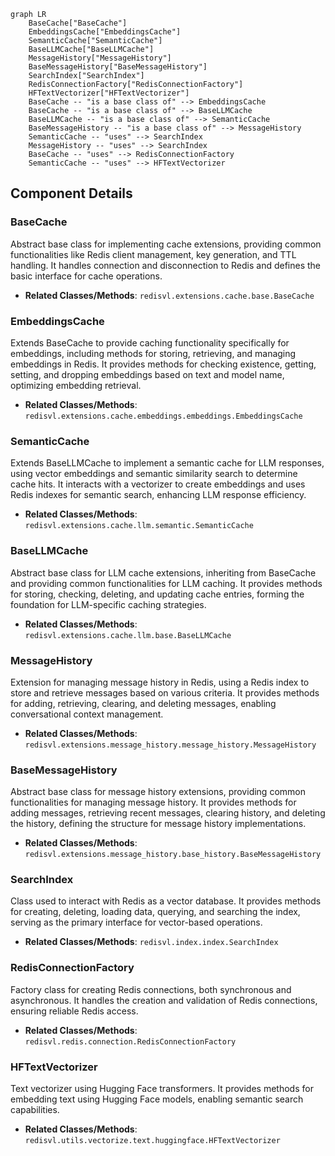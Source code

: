 ```mermaid
graph LR
    BaseCache["BaseCache"]
    EmbeddingsCache["EmbeddingsCache"]
    SemanticCache["SemanticCache"]
    BaseLLMCache["BaseLLMCache"]
    MessageHistory["MessageHistory"]
    BaseMessageHistory["BaseMessageHistory"]
    SearchIndex["SearchIndex"]
    RedisConnectionFactory["RedisConnectionFactory"]
    HFTextVectorizer["HFTextVectorizer"]
    BaseCache -- "is a base class of" --> EmbeddingsCache
    BaseCache -- "is a base class of" --> BaseLLMCache
    BaseLLMCache -- "is a base class of" --> SemanticCache
    BaseMessageHistory -- "is a base class of" --> MessageHistory
    SemanticCache -- "uses" --> SearchIndex
    MessageHistory -- "uses" --> SearchIndex
    BaseCache -- "uses" --> RedisConnectionFactory
    SemanticCache -- "uses" --> HFTextVectorizer
```

## Component Details

### BaseCache
Abstract base class for implementing cache extensions, providing common functionalities like Redis client management, key generation, and TTL handling. It handles connection and disconnection to Redis and defines the basic interface for cache operations.
- **Related Classes/Methods**: `redisvl.extensions.cache.base.BaseCache`

### EmbeddingsCache
Extends BaseCache to provide caching functionality specifically for embeddings, including methods for storing, retrieving, and managing embeddings in Redis. It provides methods for checking existence, getting, setting, and dropping embeddings based on text and model name, optimizing embedding retrieval.
- **Related Classes/Methods**: `redisvl.extensions.cache.embeddings.embeddings.EmbeddingsCache`

### SemanticCache
Extends BaseLLMCache to implement a semantic cache for LLM responses, using vector embeddings and semantic similarity search to determine cache hits. It interacts with a vectorizer to create embeddings and uses Redis indexes for semantic search, enhancing LLM response efficiency.
- **Related Classes/Methods**: `redisvl.extensions.cache.llm.semantic.SemanticCache`

### BaseLLMCache
Abstract base class for LLM cache extensions, inheriting from BaseCache and providing common functionalities for LLM caching. It provides methods for storing, checking, deleting, and updating cache entries, forming the foundation for LLM-specific caching strategies.
- **Related Classes/Methods**: `redisvl.extensions.cache.llm.base.BaseLLMCache`

### MessageHistory
Extension for managing message history in Redis, using a Redis index to store and retrieve messages based on various criteria. It provides methods for adding, retrieving, clearing, and deleting messages, enabling conversational context management.
- **Related Classes/Methods**: `redisvl.extensions.message_history.message_history.MessageHistory`

### BaseMessageHistory
Abstract base class for message history extensions, providing common functionalities for managing message history. It provides methods for adding messages, retrieving recent messages, clearing history, and deleting the history, defining the structure for message history implementations.
- **Related Classes/Methods**: `redisvl.extensions.message_history.base_history.BaseMessageHistory`

### SearchIndex
Class used to interact with Redis as a vector database. It provides methods for creating, deleting, loading data, querying, and searching the index, serving as the primary interface for vector-based operations.
- **Related Classes/Methods**: `redisvl.index.index.SearchIndex`

### RedisConnectionFactory
Factory class for creating Redis connections, both synchronous and asynchronous. It handles the creation and validation of Redis connections, ensuring reliable Redis access.
- **Related Classes/Methods**: `redisvl.redis.connection.RedisConnectionFactory`

### HFTextVectorizer
Text vectorizer using Hugging Face transformers. It provides methods for embedding text using Hugging Face models, enabling semantic search capabilities.
- **Related Classes/Methods**: `redisvl.utils.vectorize.text.huggingface.HFTextVectorizer`
